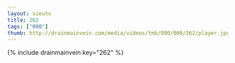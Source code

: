 ```yaml
--- 
layout: sieutv
title: 262
tags: ["000"]
thumb: http://drainmainvein.com/media/videos/tmb/000/000/262/player.jpg
---
```

{% include drainmainvein key="262" %} 
